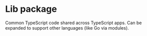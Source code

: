 # Lib package

Common TypeScript code shared across TypeScript apps. Can be expanded to support other languages (like Go via modules).